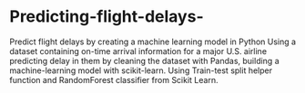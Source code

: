 # Predicting-flight-delays-
Predict flight delays by creating a machine learning model in Python
Using a  dataset containing on-time arrival information for a major U.S. airline predicting delay in them by cleaning the dataset with Pandas, building a machine-learning model with scikit-learn. Using Train-test split helper function and RandomForest classifier from Scikit Learn.
